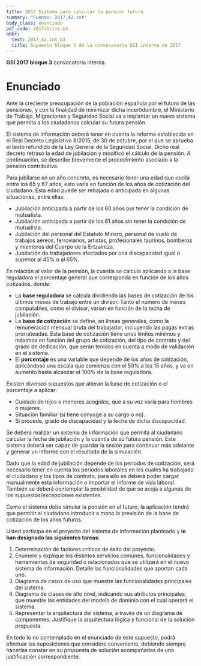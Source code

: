 ```yaml
---
title: 2017 Sistema para calcular la pensión futura
summary: "Fuente: 2017_A2.int"
body_class: enunciado
pdf_code: 2017<br/>i.b3
abbr:
  text: 2017_A2.int_b3
  title: Supuesto bloque 3 de la convocatoria GSI interna de 2017
---
```


**GSI 2017 bloque 3** convocatoria interna.

# Enunciado

Ante la creciente preocupación de la población española por el futuro de las pensiones, y con la finalidad
de minimizar dicha incertidumbre, el Ministerio de Trabajo, Migraciones y Seguridad Social va a implantar un
nuevo sistema que permita a los ciudadanos calcular su futura pensión.

El sistema de información deberá tener en cuenta la reforma establecida en el Real Decreto Legislativo
8/2015, de 30 de octubre, por el que se aprueba el texto refundido de la Ley General de la Seguridad Social.
Dicho real decreto retrasó la edad de jubilación y modificó el cálculo de la pensión. A continuación, se
describe brevemente el procedimiento asociado a la pensión contributiva.

Para jubilarse en un año concreto, es necesario tener una edad que oscila entre los 65 y 67 años, esto varía
en función de los años de cotización del ciudadano. Esta edad puede ser rebajada o anticipada en algunas
situaciones, entre ellas:

* Jubilación anticipada a partir de los 60 años por tener la condición de mutualista.
* Jubilación anticipada a partir de los 61 años sin tener la condición de mutualista.
* Jubilación del personal del Estatuto Minero, personal de vuelo de trabajos aéreos, ferroviarios, artistas,
profesionales taurinos, bomberos y miembros del Cuerpo de la Ertzaintza.
* Jubilación de trabajadores afectados por una discapacidad igual o superior al 45% o al 65%.

En relación al valor de la pensión, la cuantía se calcula aplicando a la base reguladora el porcentaje
general que corresponda en función de los años cotizados, donde:

* La **base reguladora** se calcula dividiendo las bases de cotización de los últimos meses de trabajo
entre un divisor. Tanto el número de meses computables, como el divisor, varían en función de la
techa de jubilación.
* La **base de cotización** se define, en líneas generales, como la remuneración mensual bruta del
trabajador, incluyendo las pagas extras prorrateadas. Esta base de cotización tiene unos límites mínimos
y máximos en función del grupo de cotización, del tipo de contrato y del grado de dedicación, que
serán tenidos en cuenta a modo de validación en el sistema.
* El **porcentaje** es una variable que depende de los años de cotización, aplicándose una escala que
comienza con el 50% a los 15 años, y va en aumento hasta alcanzar el 100% de la base reguladora.

Existen diversos supuestos que alteran la base de cotización o el porcentaje a aplicar:

* Cuidado de hijos o menores acogidos, que a su vez varía para hombres o mujeres.
* Situación familiar (si tiene cónyuge a su cargo o no).
* Si procede, grado de discapacidad y la fecha de dicha discapacidad.

Se deberá realizar un sistema de información que permita al ciudadano calcular la fecha de jubilación y la
cuantía de su futura pensión. Este sistema deberá ser capaz de guardar la sesión para continuar más adelante y
generar un informe con el resultado de la simulación.

Dado que la edad de jubilación depende de los periodos de cotización, será necesario tener en cuenta los
periodos laborales en los cuales ha trabajado el ciudadano y los tipos de contrato, para ello se deberá poder
cargar manualmente esta información o importar el informe de vida laboral. También se deberá contemplar la
posibilidad de que se acoja a algunas de los supuestos/excepciones existentes.

Como el sistema debe simular la pensión en el futuro, la aplicación tendrá que permitir al ciudadano
introducir a mano la previsión de la base de cotización de los años futuros.

Usted participa en el proyecto del sistema de información planteado y
**le han designado las siguientes tareas**:

1. Determinación de factores críticos de éxito del proyecto.
2. Enumere y explique los distintos servicios comunes, funcionalidades y herramientas de seguridad
o relacionados que se utilizará en el nuevo sistema de información. Detalle las funcionalidades que
aportan cada uno.
3. Diagrama de casos de uso que muestre las funcionalidades principales del sistema.
4. Diagrama de clases de alto nivel, indicando sus atributos principales, que muestre las entidades del
modelo de dominio con el cual operará el sistema.
5. Representar la arquitectura del sistema, a través de un diagrama de componentes. Justifique la
arquitectura lógica y funcional de la solución propuesta.

En todo lo no contemplado en el enunciado de este supuesto, podrá efectuar las suposiciones que
considere conveniente, debiendo siempre hacerlas constar en su propuesta de solución acompañadas
de una justificación correspondiente.
